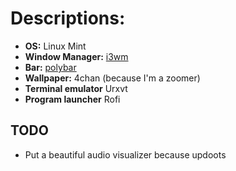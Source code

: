 # **Descriptions:** 
- **OS:** Linux Mint
- **Window Manager:** [i3wm](https://i3wm.org/)
- **Bar:** [polybar](https://github.com/polybar/polybar)
- **Wallpaper:** 4chan (because I'm a zoomer)
- **Terminal emulator** Urxvt
- **Program launcher** Rofi


## **TODO** 
- Put a beautiful audio visualizer because updoots
